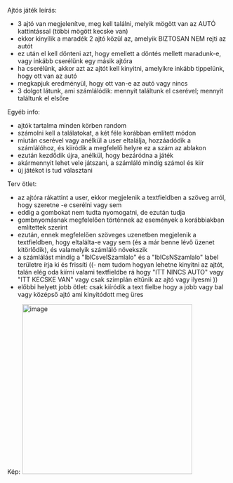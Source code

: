 Ajtós játék leírás:
- 3 ajtó van megjelenítve, meg kell találni, melyik mögött van az AUTÓ kattintással (többi mögött kecske van)
- ekkor kinyílik a maradék 2 ajtó közül az, amelyik BIZTOSAN NEM rejti az autót
- ez után el kell dönteni azt, hogy emellett a döntés mellett maradunk-e, vagy inkább cserélünk egy másik ajtóra
- ha cserélünk, akkor azt az ajtót kell kinyitni, amelyikre inkább tippelünk, hogy ott van az autó
- megkapjuk eredményül, hogy ott van-e az autó vagy nincs
- 3 dolgot látunk, ami számlálódik: mennyit találtunk el cserével; mennyit találtunk el elsőre

Egyéb info:
- ajtók tartalma minden körben random
- számolni kell a találatokat, a két féle korábban említett módon
- miután cserével vagy anélkül a user eltalálja, hozzáadódik a számlálóhoz, és kiíródik a megfelelő helyre ez a szám az ablakon
- ezután kezdődik újra, anélkül, hogy bezáródna a játék
- akármennyit lehet vele játszani, a számláló mindíg számol és kiír
- új játékot is tud választani

Terv ötlet:
- az ajtóra rákattint a user, ekkor megjelenik a textfieldben a szöveg arról, hogy szeretne -e cserélni vagy sem
- eddig a gombokat nem tudta nyomogatni, de ezután tudja
- gombnyomásnak megfelelően történnek az események a korábbiakban említettek szerint
- ezután, ennek megfelelően szöveges uzenetben megjelenik a textfieldben, hogy eltalálta-e vagy sem (és a már benne lévő üzenet kitörlődik), és valamelyik számláló növekszik
- a számlálást mindíg a "lblCsvelSzamlalo" és a "lblCsNSzamlalo" label területre írja ki és frissíti
((- nem tudom hogyan lehetne kinyitni az ajtót, talán elég oda kiírni valami textfieldbe rá hogy "ITT NINCS AUTO" vagy "ITT KECSKE VAN" vagy csak szimplán eltűnik az ajtó vagy ilyesmi ))
- előbbi helyett jobb ötlet: csak kiíródik a text fielbe hogy a jobb vagy bal vagy középső ajtó ami kinyitódott meg üres

Kép:
<img width="387" alt="image" src="https://github.com/user-attachments/assets/46cd60b4-052d-4a79-897d-e84d45e6a761">
